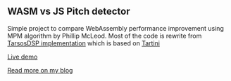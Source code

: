 ## WASM vs JS Pitch detector

Simple project to compare WebAssembly performance improvement using MPM algorithm by Phillip McLeod.
Most of the code is rewrite from [TarsosDSP implementation](https://github.com/JorenSix/TarsosDSP/blob/master/src/core/be/tarsos/dsp/pitch/McLeodPitchMethod.java) which is based on [Tartini](https://github.com/Guildenstern/Tartini)

[Live demo](https://s3.amazonaws.com/wasm-vs-js-tuner/index.html)

[Read more on my blog](https://bojandjurdjevic.com/2018/WASM-vs-JS-Realtime-pitch-detection/)

